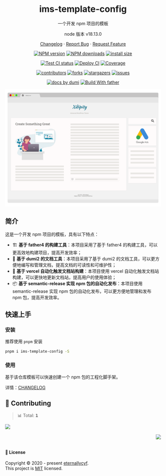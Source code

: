 <a name="readme-top"></a>

<div align="center">

[//]: # '<img width="160" src="https://avatars.githubusercontent.com/u/17870709?v=4">'

<h1>ims-template-config</h1>

一个开发 npm 项目的模板

node 版本 v18.13.0

[Changelog](./CHANGELOG.md) · [Report Bug][issues-url] · [Request Feature][issues-url]

<!-- SHIELD GROUP -->

[![NPM version][npm-image]][npm-url] [![NPM downloads][download-image]][download-url] [![install size][npm-size]][npm-size-url]

[![Test CI status][test-ci]][test-ci-url] [![Deploy CI][release-ci]][release-ci-url] [![Coverage][coverage]][codecov-url]

[![contributors][contributors-shield]][contributors-url] [![forks][forks-shield]][forks-url] [![stargazers][stargazers-shield]][stargazers-url] [![issues][issues-shield]][issues-url]

[![ docs by dumi][dumi-url]](https://d.umijs.org/) [![Build With father][father-url]](https://github.com/umijs/father/)

![](https://github.com/othneildrew/Best-README-Template/raw/master/images/screenshot.png)

<!-- gitpod url -->

[gitpod-badge]: https://img.shields.io/badge/Gitpod-ready--to--code-blue?logo=gitpod
[gitpod-url]: https://gitpod.io/#https://github.com/ant-design/ims-template-config

<!-- umi url -->

[dumi-url]: https://img.shields.io/badge/docs%20by-dumi-blue
[father-url]: https://img.shields.io/badge/build%20with-father-028fe4.svg

<!-- npm url -->

[npm-image]: http://img.shields.io/npm/v/ims-template-config.svg?style=flat-square&color=deepgreen&label=latest
[npm-url]: http://npmjs.org/package/ims-template-config
[npm-size]: https://img.shields.io/bundlephobia/minzip/ims-template-config?color=deepgreen&label=gizpped%20size&style=flat-square
[npm-size-url]: https://packagephobia.com/result?p=ims-template-config

<!-- coverage -->

[coverage]: https://codecov.io/gh/eternallycyf/ims-template-config/branch/master/graph/badge.svg
[codecov-url]: https://codecov.io/gh/eternallycyf/ims-template-config/branch/master

<!-- Github CI -->

[test-ci]: https://github.com/eternallycyf/ims-template-config/workflows/Test%20CI/badge.svg
[release-ci]: https://github.com/eternallycyf/ims-template-config/workflows/Release%20CI/badge.svg
[test-ci-url]: https://github.com/eternallycyf/ims-template-config/actions?query=workflow%3ATest%20CI
[release-ci-url]: https://github.com/eternallycyf/ims-template-config/actions?query=workflow%3ARelease%20CI
[download-image]: https://img.shields.io/npm/dm/ims-template-config.svg?style=flat-square
[download-url]: https://npmjs.org/package/ims-template-config

</div>

## 简介

这是一个开发 npm 项目的模板，具有以下特点：

- 🏗️ **基于 father4 的构建工具**：本项目采用了基于 father4 的构建工具，可以更高效地构建项目，提高开发效率；
- 📖 **基于 dumi2 的文档工具**：本项目采用了基于 dumi2 的文档工具，可以更方便地编写和管理文档，提高文档的可读性和可维护性；
- 🚀 **基于 vercel 自动化触发文档站构建**：本项目使用 vercel 自动化触发文档站构建，可以更快地更新文档站，提高用户的使用体验；
- 📦 **基于 semantic-release 实现 npm 包的自动化发布**：本项目使用 semantic-release 实现 npm 包的自动化发布，可以更方便地管理和发布 npm 包，提高开发效率。

## 快速上手

### 安装

推荐使用 `pnpm` 安装

```bash
pnpm i ims-template-config -S
```

### 使用

基于该仓库模板可以快速创建一个 npm 包的工程化脚手架。

详情：[CHANGELOG](./CHANGELOG.md)

## 🤝 Contributing

<!-- CONTRIBUTION GROUP -->

> 📊 Total: <kbd>**1**</kbd>

<a href="https://github.com/eternallycyf" title="eternallycyf">
  <img src="https://avatars.githubusercontent.com/u/63464198?v=4" width="50" />
</a>

<!-- CONTRIBUTION END -->

<div align="right">

[![][back-to-top]](#readme-top)

## </div>

#### 📝 License

Copyright © 2020 - present [eternallycyf][profile-url]. <br />
This project is [MIT](./LICENSE) licensed.

<!-- LINK GROUP -->

[profile-url]: https://github.com/eternallycyf

<!-- SHIELD LINK GROUP -->

[back-to-top]: https://img.shields.io/badge/-BACK_TO_TOP-151515?style=flat-square

<!-- contributors -->

[contributors-shield]: https://img.shields.io/github/contributors/eternallycyf/ims-template-config.svg?style=flat
[contributors-url]: https://github.com/eternallycyf/ims-template-config/graphs/contributors

<!-- forks -->

[forks-shield]: https://img.shields.io/github/forks/eternallycyf/ims-template-config.svg?style=flat
[forks-url]: https://github.com/eternallycyf/ims-template-config/network/members

<!-- stargazers -->

[stargazers-shield]: https://img.shields.io/github/stars/eternallycyf/ims-template-config.svg?style=flat
[stargazers-url]: https://github.com/eternallycyf/ims-template-config/stargazers

<!-- issues -->

[issues-shield]: https://img.shields.io/github/issues/eternallycyf/ims-template-config.svg?style=flat
[issues-url]: https://github.com/eternallycyf/ims-template-config/issues/new/choose
